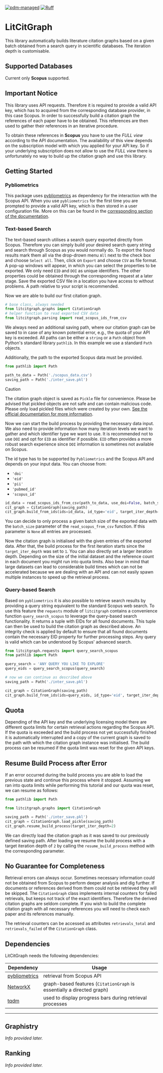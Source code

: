 [![pdm-managed](https://img.shields.io/badge/pdm-managed-blueviolet)](https://pdm-project.org)
[![Ruff](https://img.shields.io/endpoint?url=https://raw.githubusercontent.com/astral-sh/ruff/main/assets/badge/v2.json)](https://github.com/astral-sh/ruff)

# LitCitGraph

This library automatically builds literature citation graphs based on a given batch obtained from a search query in scientific databases. The iteration depth is customisable.

## Supported Databases

Current only **Scopus** supported.

## Important Notice

This library uses API requests. Therefore it is required to provide a valid API key, which has to acquired from the corresponding database provider, in this case Scopus. In order to successfully build a citation graph the references of each paper have to be obtained. This references are then used to gather their references in an iterative procedure.

To obtain these references in **Scopus** you have to use the *FULL view* according to the API documentation. The availability of this view depends on the subscription model with which you applied for your API key. So if your underlying subscription does not allow to use the *FULL view* there is unfortunately no way to build up the citation graph and use this library.

## Getting Started

### Pybliometrics

This package uses [pybliometrics](https://github.com/pybliometrics-dev/pybliometrics) as dependency for the interaction with the Scopus API. When you use `pybliometrics` for the first time you are prompted to provide a valid API key, which is then stored in a user configuration file. More on this can be found in the [corresponding section of the documentation](https://pybliometrics.readthedocs.io/en/stable/configuration.html).

### Text-based Search

The text-based search utilises a search query exported directly from Scopus. Therefore you can simply build your desired search query string and search through Scopus as you would normally do. To export the found results mark them all via the drop-drown menu `All` next to the check box and choose `Select all`. Then, click on `Export` and choose `CSV` as file format. A pop-up windows will appear, in which you can select the properties to be exported. We only need `EID` and `DOI` as unique identifiers. The other properties could be obtained through the corresponding request at a later stage. Save the exported CSV file in a location you have access to without problems. A path relative to your script is recommended.

Now we are able to build our first citation graph.

```python
# base class, always needed
from litcitgraph.graphs import CitationGraph
# helper function to read exported CSV data
from litcitgraph.parsing import read_scopus_ids_from_csv
```

We always need an additional saving path, where our citation graph can be saved to in case of any known potential error, e.g., the quota of your API key is exceeded. All paths can be either a `string` or a `Path` object from Python's standard library `pathlib`. In this example we use a standard `Path` objects.

Additionally, the path to the exported Scopus data must be provided.

```python
from pathlib import Path

path_to_data = Path('./scopus_data.csv')
saving_path = Path('./inter_save.pkl')
```

> [!CAUTION]
> The citation graph object is saved as `Pickle` file for convenience. Please be advised that pickled objects are not safe and can contain malicious code. Please only load pickled files which were created by your own. [See the official documentation for more information](https://docs.python.org/3.11//library/pickle.html).

Now we can start the build process by providing the necessary data input. We also need to provide information how many iteration levels we want to gather and which identifier type we want to use. It is recommended not to use `DOI` and opt for `EID` as identifier if possible. `EID` often provides a more robust search experience since `DOI` information is sometimes not available on Scopus.

The id type has to be supported by `Pybliometrics` and the Scopus API and depends on your input data. You can choose from:
- `'doi'`
- `'eid'`
- `'pii'`
- `'pubmed_id'`
- `'scopus_id'`

```python
id_data = read_scopus_ids_from_csv(path_to_data, use_doi=False, batch_size=None)
cit_graph = CitationGraph(saving_path)
cit_graph.build_from_ids(ids=id_data, id_type='eid', target_iter_depth=1)
```

You can decide to only process a given batch size of the exported data with the `batch_size` parameter of the `read_scopus_from_csv` function. If this parameter is `None` all entries are processed.

Now the citation graph is initialised with the given entries of the exported data. After that, the build process for the first iteration starts since the `target_iter_depth` was set to `1`. You can also directly set a larger iteration depth. Depending on the size of the initial dataset and the reference count in each document you might run into quota limits. Also bear in mind that large datasets can lead to considerable build times which can not be accelerated because we are dealing with an API and can not easily spawn multiple instances to speed up the retrieval process.

### Query-based Search

Based on `pybliometrics` it is also possible to retrieve search results by providing a query string equivalent to the standard Scopus web search. To use this feature the `requests` module of `litcitgraph` contains a convenience function `query_search_scopus` to leverage the query-based search functionality. It returns a tuple with EIDs for all found documents. This tuple can then be used to build the citation graph as described above. An integrity check is applied by default to ensure that all found documents contain the necessary EID property for further processing steps.
Any query is valid which can be understood by Scopus' advanced search.

```python
from litcitgraph.requests import query_search_scopus
from pathlib import Path

query_search = 'ANY QUERY YOU LIKE TO EXPLORE'
query_eids = query_search_scopus(query_search)

# now we can continue as described above
saving_path = Path('./inter_save.pkl')

cit_graph = CitationGraph(saving_path)
cit_graph.build_from_ids(ids=query_eids, id_type='eid', target_iter_depth=1)
```


## Quota

Depending of the API key and the underlying licensing model there are different quota limits for certain retrieval actions regarding the Scopus API. If the quota is exceeded and the build process not yet successfully finished it is automatically interrupted and a copy of the current graph is saved to the path with which the citation graph instance was initialised. The build process can be resumed if the quota limit was reset for the given API keys.

## Resume Build Process after Error

If an error occurred during the build process you are able to load the previous state and continue this process where it stopped. Assuming we ran into quota limits while performing this tutorial and our quota was reset, we can resume as follows:

```python
from pathlib import Path

from litcitgraph.graphs import CitationGraph

saving_path = Path('./inter_save.pkl')
cit_graph = CitationGraph.load_pickle(saving_path)
cit_graph.resume_build_process(target_iter_depth=2)
```

We can directly load the citation graph as it was saved to our previously defined saving path. After loading we resume the build process with a target iteration depth of `2` by calling the `resume_build_process` method with the corresponding parameter.

## No Guarantee for Completeness

Retrieval errors can always occur. Sometimes necessary information could not be obtained from Scopus to perform deeper analysis and dig further. If documents or references derived from them could not be retrieved they will be skipped. The `CitationGraph` class implements internal counters for failed retrievals, but keeps not track of the exact identifiers. Therefore the derived citation graphs are seldom complete. If you wish to build the complete citation graph with all necessary references you will need to check each paper and its references manually.

The retrieval counters can be accessed as attributes `retrievals_total` and `retrievals_failed` of the `CitationGraph` class.

## Dependencies

LitCitGraph needs the following dependencies:

| Dependency | Usage
| --- | ---
| [pybliometrics](https://github.com/pybliometrics-dev/pybliometrics) | retrieval from Scopus API
| [NetworkX](https://github.com/networkx/networkx) | graph-based features (`CitationGraph` is essentially a directed graph)
| [tqdm](https://github.com/tqdm/tqdm) | used to display progress bars during retrieval processes

---

## Graphistry

*Info provided later.*

## Ranking

*Info provided later.*